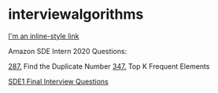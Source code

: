 # interviewalgorithms

[I'm an inline-style link](https://www.google.com)

Amazon SDE Intern 2020 Questions:

[287.](https://leetcode.com/problems/find-the-duplicate-number/) Find the Duplicate Number
[347.](https://leetcode.com/problems/top-k-frequent-elements/) Top K Frequent Elements

[SDE1 Final Interview Questions](https://leetcode.com/discuss/interview-question/488887/amazon-final-interview-questions-sde1)
